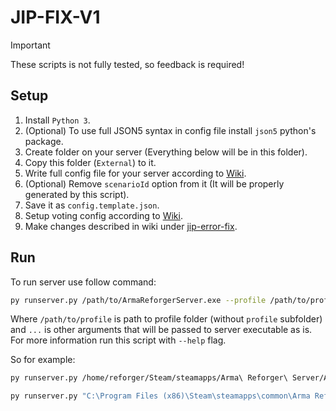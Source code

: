# JIP-FIX-V1

> [!IMPORTANT]
> These scripts is not fully tested, so feedback is required!

## Setup

1. Install `Python 3`.
2. (Optional) To use full JSON5 syntax in config file install `json5` python's package.
3. Create folder on your server (Everything below will be in this folder).
4. Copy this folder (`External`) to it.
5. Write full config file for your server according to [Wiki](https://community.bistudio.com/wiki/Arma_Reforger:Server_Config).
6. (Optional) Remove `scenarioId` option from it (It will be properly generated by this script).
7. Save it as `config.template.json`.
8. Setup voting config according to [Wiki](https://github.com/vlad333000/AR-Map-Voting/wiki).
9. Make changes described in wiki under [jip-error-fix](https://github.com/vlad333000/AR-Map-Voting/wiki/Setup#jip-error-fix).

## Run

To run server use follow command:

```sh
py runserver.py /path/to/ArmaReforgerServer.exe --profile /path/to/profile ...
```

Where `/path/to/profile` is path to profile folder (without `profile` subfolder) and `...` is other arguments that will be passed to server executable as is.
For more information run this script with `--help` flag.

So for example:

```sh
py runserver.py /home/reforger/Steam/steamapps/Arma\ Reforger\ Server/ArmaReforgerServer --profile ~/profiles/server1 -maxFPS 60 -logStats 10000
```

```sh
py runserver.py "C:\Program Files (x86)\Steam\steamapps\common\Arma Reforger Server\ArmaReforgerServer.exe" --profile "E:\Users\Vlads\Documents\My Games\ArmaReforgerWorkbench" -maxFPS 60 -logStats 10000
```

